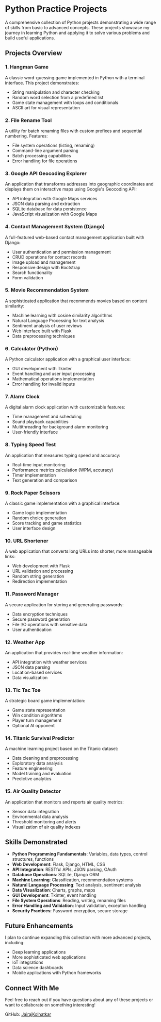 # Python Practice Projects

A comprehensive collection of Python projects demonstrating a wide range of skills from basic to advanced concepts. These projects showcase my journey in learning Python and applying it to solve various problems and build useful applications.

## Projects Overview

### 1. Hangman Game
A classic word-guessing game implemented in Python with a terminal interface. This project demonstrates:
- String manipulation and character checking
- Random word selection from a predefined list
- Game state management with loops and conditionals
- ASCII art for visual representation

### 2. File Rename Tool
A utility for batch renaming files with custom prefixes and sequential numbering. Features:
- File system operations (listing, renaming)
- Command-line argument parsing
- Batch processing capabilities
- Error handling for file operations

### 3. Google API Geocoding Explorer
An application that transforms addresses into geographic coordinates and displays them on interactive maps using Google's Geocoding API:
- API integration with Google Maps services
- JSON data parsing and extraction
- SQLite database for data persistence
- JavaScript visualization with Google Maps

### 4. Contact Management System (Django)
A full-featured web-based contact management application built with Django:
- User authentication and permission management
- CRUD operations for contact records
- Image upload and management
- Responsive design with Bootstrap
- Search functionality
- Form validation

### 5. Movie Recommendation System
A sophisticated application that recommends movies based on content similarity:
- Machine learning with cosine similarity algorithms
- Natural Language Processing for text analysis
- Sentiment analysis of user reviews
- Web interface built with Flask
- Data preprocessing techniques

### 6. Calculator (Python)
A Python calculator application with a graphical user interface:
- GUI development with Tkinter
- Event handling and user input processing
- Mathematical operations implementation
- Error handling for invalid inputs

### 7. Alarm Clock
A digital alarm clock application with customizable features:
- Time management and scheduling
- Sound playback capabilities
- Multithreading for background alarm monitoring
- User-friendly interface

### 8. Typing Speed Test
An application that measures typing speed and accuracy:
- Real-time input monitoring
- Performance metrics calculation (WPM, accuracy)
- Timer implementation
- Text generation and comparison

### 9. Rock Paper Scissors
A classic game implementation with a graphical interface:
- Game logic implementation
- Random choice generation
- Score tracking and game statistics
- User interface design

### 10. URL Shortener
A web application that converts long URLs into shorter, more manageable links:
- Web development with Flask
- URL validation and processing
- Random string generation
- Redirection implementation

### 11. Password Manager
A secure application for storing and generating passwords:
- Data encryption techniques
- Secure password generation
- File I/O operations with sensitive data
- User authentication

### 12. Weather App
An application that provides real-time weather information:
- API integration with weather services
- JSON data parsing
- Location-based services
- Data visualization

### 13. Tic Tac Toe
A strategic board game implementation:
- Game state representation
- Win condition algorithms
- Player turn management
- Optional AI opponent

### 14. Titanic Survival Predictor
A machine learning project based on the Titanic dataset:
- Data cleaning and preprocessing
- Exploratory data analysis
- Feature engineering
- Model training and evaluation
- Predictive analytics

### 15. Air Quality Detector
An application that monitors and reports air quality metrics:
- Sensor data integration
- Environmental data analysis
- Threshold monitoring and alerts
- Visualization of air quality indexes

## Skills Demonstrated

- **Python Programming Fundamentals**: Variables, data types, control structures, functions
- **Web Development**: Flask, Django, HTML, CSS
- **API Integration**: RESTful APIs, JSON parsing, OAuth
- **Database Operations**: SQLite, Django ORM
- **Machine Learning**: Classification, recommendation systems
- **Natural Language Processing**: Text analysis, sentiment analysis
- **Data Visualization**: Charts, graphs, maps
- **GUI Development**: Tkinter, event handling
- **File System Operations**: Reading, writing, renaming files
- **Error Handling and Validation**: Input validation, exception handling
- **Security Practices**: Password encryption, secure storage

## Future Enhancements

I plan to continue expanding this collection with more advanced projects, including:
- Deep learning applications
- More sophisticated web applications
- IoT integrations
- Data science dashboards
- Mobile applications with Python frameworks

## Connect With Me

Feel free to reach out if you have questions about any of these projects or want to collaborate on something interesting!

GitHub: [JairajKolhatkar](https://github.com/JairajKolhatkar) 